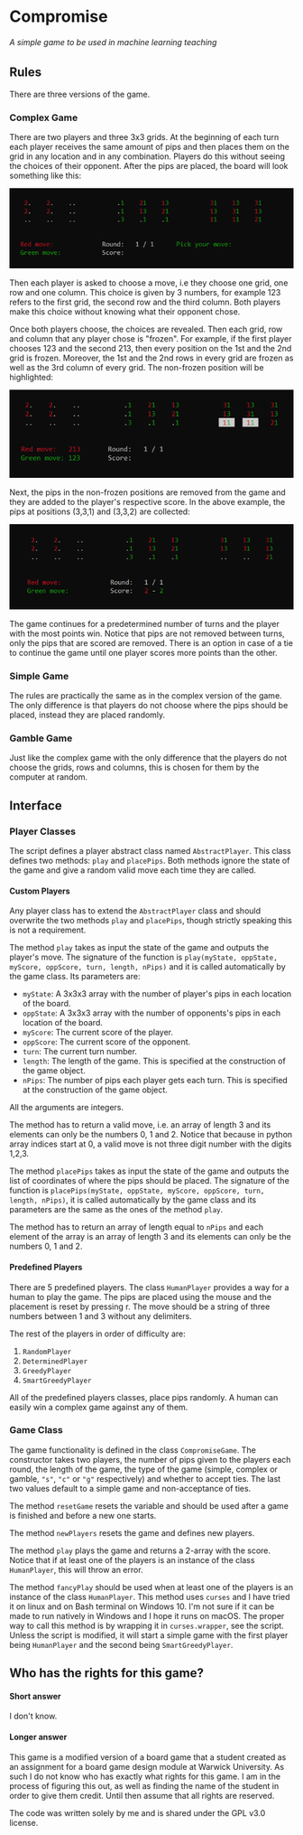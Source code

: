 # Compromise
###### A simple game to be used in machine learning teaching

## Rules

There are three versions of the game.

### Complex Game

There are two players and three 3x3 grids. At the beginning of each turn each player receives the same amount of pips and then places them on the grid in any location and in any combination. Players do this without seeing the choices of their opponent. After the pips are placed, the board will look something like this:

![pre-move](https://raw.githubusercontent.com/gmoutsin/Compromise/master/pictures/premove.png)

Then each player is asked to choose a move, i.e they choose one grid, one row and one column. This choice is given by 3 numbers, for example 123 refers to the first grid, the second row and the third column. Both players make this choice without knowing what their opponent chose.

Once both players choose, the choices are revealed. Then each grid, row and column that any player chose is "frozen". For example, if the first player chooses 123 and the second 213, then every position on the 1st and the 2nd grid is frozen. Moreover, the 1st and the 2nd rows in every grid are frozen as well as the 3rd column of every grid. The non-frozen position will be highlighted:

![post-move](https://raw.githubusercontent.com/gmoutsin/Compromise/master/pictures/postmove.png)

Next, the pips in the non-frozen positions are removed from the game and they are added to the player's respective score. In the above example, the pips at positions (3,3,1) and (3,3,2) are collected:

![pre-move](https://raw.githubusercontent.com/gmoutsin/Compromise/master/pictures/score.png)

The game continues for a predetermined number of turns and the player with the most points win. Notice that pips are not removed between turns, only the pips that are scored are removed. There is an option in case of a tie to continue the game until one player scores more points than the other. 

### Simple Game

The rules are practically the same as in the complex version of the game. The only difference is that players do not choose where the pips should be placed, instead they are placed randomly.

### Gamble Game

Just like the complex game with the only difference that the players do not choose the grids, rows and columns, this is chosen for them by the computer at random.

## Interface

### Player Classes

The script defines a player abstract class named `AbstractPlayer`. This class defines two methods: `play` and `placePips`. Both methods ignore the state of the game and give a random valid move each time they are called.

#### Custom Players

Any player class has to extend the `AbstractPlayer` class and should overwrite the two methods `play` and `placePips`, though strictly speaking this is not a requirement.

The method `play` takes as input the state of the game and outputs the player's move. The signature of the function is `play(myState, oppState, myScore, oppScore, turn, length, nPips)` and it is called automatically by the game class. Its parameters are:
* `myState`: A 3x3x3 array with the number of player's pips in each location of the board.
* `oppState`: A 3x3x3 array with the number of opponents's pips in each location of the board.
* `myScore`: The current score of the player.
* `oppScore`: The current score of the opponent.
* `turn`: The current turn number.
* `length`: The length of the game. This is specified at the construction of the game object.
* `nPips`: The number of pips each player gets each turn. This is specified at the construction of the game object.

All the arguments are integers.

The method has to return a valid move, i.e. an array of length 3 and its elements can only be the numbers 0, 1 and 2. Notice that because in python array indices start at 0, a valid move is not three digit number with the digits 1,2,3.

The method `placePips` takes as input the state of the game and outputs the list of coordinates of where the pips should be placed. The signature of the function is `placePips(myState, oppState, myScore, oppScore, turn, length, nPips)`, it is called automatically by the game class and its parameters are the same as the ones of the method `play`.

The method has to return an array of length equal to `nPips` and each element of the array is an array of length 3 and its elements can only be the numbers 0, 1 and 2.


#### Predefined Players

There are 5 predefined players. The class `HumanPlayer` provides a way for a human to play the game. The pips are placed using the mouse and the placement is reset by pressing r. The move should be a string of three numbers between 1 and 3 without any delimiters.

The rest of the players in order of difficulty are:

1. `RandomPlayer`
1. `DeterminedPlayer`
1. `GreedyPlayer`
1. `SmartGreedyPlayer`

All of the predefined players classes, place pips randomly. A human can easily win a complex game against any of them.

### Game Class

The game functionality is defined in the class `CompromiseGame`. The constructor takes two players, the number of pips given to the players each round, the length of the game, the type of the game (simple, complex or gamble, `"s"`, `"c"` or `"g"` respectively) and whether to accept ties. The last two values default to a simple game and non-acceptance of ties.

The method `resetGame` resets the variable and should be used after a game is finished and before a new one starts.

The method `newPlayers` resets the game and defines new players.

The method `play` plays the game and returns a 2-array with the score. Notice that if at least one of the players is an instance of the class `HumanPlayer`, this will throw an error.

The method `fancyPlay` should be used when at least one of the players is an instance of the class `HumanPlayer`. This method uses `curses` and I have tried it on linux and on Bash terminal on Windows 10. I'm not sure if it can be made to run natively in Windows and I hope it runs on macOS. The proper way to call this method is by wrapping it in `curses.wrapper`, see the script. Unless the script is modified, it will start a simple game with the first player being `HumanPlayer` and the second being `SmartGreedyPlayer`.

## Who has the rights for this game?

#### Short answer

I don't know.

#### Longer answer

This game is a modified version of a board game that a student created as an assignment for a board game design module at Warwick University. As such I do not know who has exactly what rights for this game. I am in the process of figuring this out, as well as finding the name of the student in order to give them credit. Until then assume that all rights are reserved.

The code was written solely by me and is shared under the GPL v3.0 license.



